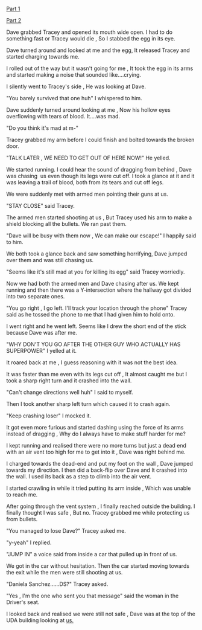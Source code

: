 [Part 1](https://www.reddit.com/r/nosleep/s/uleWDnJ7p0)


[Part 2](https://www.reddit.com/r/nosleep/s/SI2Z866E6G)


Dave grabbed Tracey and opened its mouth wide open. I had to do something fast or Tracey would die , So I stabbed the egg in its eye. 


Dave turned around and looked at me and the egg, It released Tracey and started charging towards me.


I rolled out of the way but it wasn't going for me , It took the egg in its arms and started making a noise that sounded like....crying.


I silently went to Tracey's side , He was looking at Dave.


"You barely survived that one huh" I whispered to him.


Dave suddenly turned around looking at me , Now his hollow eyes overflowing with tears of blood. It....was mad.


"Do you think it's mad at m-"


Tracey grabbed my arm before I could finish and bolted towards the broken door.


"TALK LATER , WE NEED TO GET OUT OF HERE NOW!" He yelled.


We started running. I could hear the sound of dragging from behind , Dave was chasing  us even though its legs were cut off. I took a glance at it and it was leaving a trail of blood, both from its tears and cut off legs.


We were suddenly met with armed men pointing their guns at us.


"STAY CLOSE" said Tracey.


The armed men started shooting at us , But Tracey used his arm to make a shield blocking all the bullets. We ran past them.


"Dave will be busy with them now , We can make our escape!" I happily said to him.


We both took a glance back and saw something horrifying, Dave jumped over them and was still chasing us.


"Seems like it's still mad at you for killing its egg" said Tracey worriedly.


Now we had both the armed men and Dave chasing after us. We kept running and then there was a Y-intersection where the hallway got divided into two separate ones.


"You go right , I go left. I'll track your location through the phone" Tracey said as he tossed the phone to me that I had given him to hold onto.


I went right and he went left. Seems like I drew the short end of the stick because Dave was after me.


"WHY DON'T YOU GO AFTER THE OTHER GUY WHO ACTUALLY HAS SUPERPOWER" I yelled at it.


It roared back at me , I guess reasoning with it was not the best idea.


It was faster than me even with its legs cut off , It almost caught me but I took a sharp right turn and it crashed into the wall.


"Can't change directions well huh" I said to myself.


Then I took another sharp left turn which caused it to crash again.


"Keep crashing loser" I mocked it.


It got even more furious and started dashing using the force of its arms instead of dragging , Why do I always have to make stuff harder for me?


I kept running and realised there were no more turns but just a dead end with an air vent too high for me to get into it , Dave was right behind me.


I charged towards the dead-end and put my foot on the wall , Dave jumped towards my direction. I then did a back-flip over Dave and It crashed into the wall. I used its back as a step to climb into the air vent. 


I started crawling in while it tried putting its arm inside , Which was unable to reach me.


After going through the vent system , I finally reached outside the building. I finally thought I was safe , But no. Tracey grabbed me while protecting us from bullets. 


"You managed to lose Dave?" Tracey asked me.


"y-yeah" I replied.


"JUMP IN" a voice said from inside a car that pulled up in front of us.


We got in the car without hesitation. Then the car started moving towards the exit while the men were still shooting at us.


"Daniela Sanchez......DS?" Tracey asked.


"Yes , I'm the one who sent you that message" said the woman in the Driver's seat.


I looked back and realised we were still not safe , Dave was at the top of the UDA building looking at [us.](https://www.reddit.com/r/UnnaturalUniverse/s/MZZsHWg1Ch)
